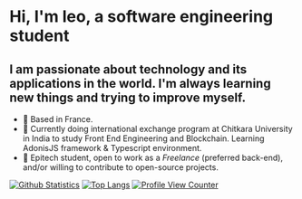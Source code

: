 # Hi, I'm leo, a software engineering student

## I am passionate about technology and its applications in the world. I'm always learning new things and trying to improve myself.

- 📍 Based in France.
- 🌱 Currently doing international exchange program at Chitkara University in India to study Front End Engineering and Blockchain. Learning AdonisJS framework & Typescript environment.
- 🏫 Epitech student, open to work as a *Freelance* (preferred back-end), and/or willing to contribute to open-source projects.

[![Github Statistics](https://github-readme-stats.vercel.app/api?username=LeopoldSallan&count_private=true&show_icons=true&hide_border=true&theme=radical)](https://github.com/LeopoldSallan)
[![Top Langs](https://github-readme-stats.vercel.app/api/top-langs/?username=LeopoldSallan&layout=compact&count_private=true&theme=radical)](https://github.com/LeopoldSallan)
[![Profile View Counter](https://komarev.com/ghpvc/?username=LeopoldSallan)](https://github.com/LeopoldSallan)
